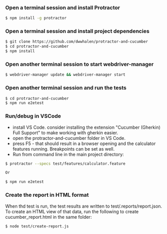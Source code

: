 ### Open a terminal session and install Protractor
```sh
$ npm install -g protractor
```
### Open a terminal session and install project dependencies
```sh
$ git clone https://github.com/dwwhalen/protractor-and-cucumber
$ cd protractor-and-cucumber
$ npm install
```
### Open another terminal session to start webdriver-manager
```sh
$ webdriver-manager update && webdriver-manager start
```

### Open another terminal session and run the tests
```sh
$ cd protractor-and-cucumber
$ npm run e2etest
```
### Run/debug in VSCode
- install VS Code.  consider installing the extension "Cucumber (Gherkin) Full Support" to make working with gherkin easier.
- open the protractor-and-cucumber folder in VS Code.
- press F5 - that should result in a browser opening and the calculator features running.  Breakpoints can be set as well.
- Run from command line in the main project directory:
```sh
$ protractor --specs test/features/calculator.feature

Or

$ npm run e2etest
```

### Create the report in HTML format
When thd test is run, the test results are written to test/.reports/report.json.  To create an HTML view of that data, run the following to create cucumber_report.html in the same folder:

```sh
$ node test/create-report.js
```